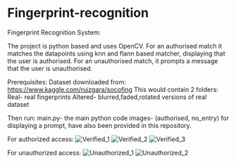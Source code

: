 # Fingerprint-recognition
Fingerprint Recognition System:

The project is python based and uses OpenCV. 
For an authorised match it matches the datapoints using knn and flann based matcher, displaying that the user is authorised. 
For an unauthorised match, it prompts a message that the user 
is unauthorised.

Prerequisites:
Dataset downloaded from: https://www.kaggle.com/ruizgara/socofing
This would contain 2 folders:
Real- real fingerprints
Altered- blurred,faded,rotated versions of real dataset

Then run: main.py- the main python code
images- (authorised, no_entry) for displaying a prompt, have also been provided in this repository.

For authorized access:
![Verified_1](https://user-images.githubusercontent.com/99686864/236568506-c0f24953-89f2-467a-a2fe-5c1630c5f4e9.jpg)
![Verified_2](https://user-images.githubusercontent.com/99686864/236569598-0bb0d6dd-f1bd-45ba-8ad8-a22cd9f31d25.jpg)
![Verified_3](https://user-images.githubusercontent.com/99686864/236569638-a19430e7-b857-40d7-bc28-dc12f6a5b219.jpg)

For unauthorized access:
![Unauthorized_1](https://user-images.githubusercontent.com/99686864/236569757-f8e65407-0395-44a2-a614-3b8be1460b69.jpg)
![Unauthorized_2](https://user-images.githubusercontent.com/99686864/236569782-0e03040b-4218-4bf0-a832-e51149d7828d.jpg)

